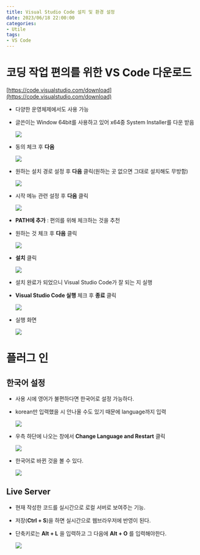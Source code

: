```yaml
---
title: Visual Studio Code 설치 및 환경 설정
date: 2023/06/18 22:00:00
categories:
- Utile
tags:
- VS Code
---
```


# 코딩 작업 편의를 위한 VS Code 다운로드

[https://code.visualstudio.com/download](https://code.visualstudio.com/download)

- 다양한 운영체제에서도 사용 가능
- 글쓴이는 Window 64bit를 사용하고 있어 x64중 System Installer를 다운 받음
    
    ![](/Images/2023/06/Visual_Studio_Code_Install/Untitled.png)
    
- 동의 체크 후 **다음**
    
    ![](/Images/2023/06/Visual_Studio_Code_Install/Untitled%201.png)
    
- 원하는 설치 경로 설정 후 **다음** 클릭(원하는 곳 없으면 그대로 설치해도 무방함)
    
    ![](/Images/2023/06/Visual_Studio_Code_Install/Untitled%202.png)
    
- 시작 메뉴 관련 설정 후 **다음** 클릭
    
    ![](/Images/2023/06/Visual_Studio_Code_Install/Untitled%203.png)
    
- **PATH에 추가** : 편의를 위해 체크하는 것을 추천
- 원하는 것 체크 후 **다음** 클릭
    
    ![](/Images/2023/06/Visual_Studio_Code_Install/Untitled%204.png)
    

- **설치** 클릭
    
    ![](/Images/2023/06/Visual_Studio_Code_Install/Untitled%205.png)
    
- 설치 완료가 되었으니 Visual Studio Code가 잘 되는 지 실행
- **Visual Studio Code 실행** 체크 후 **종료** 클릭
    
    ![](/Images/2023/06/Visual_Studio_Code_Install/Untitled%206.png)
    
- 실행 화면
    
    ![](/Images/2023/06/Visual_Studio_Code_Install/Untitled%207.png)
    

# 플러그 인

## 한국어 설정

- 사용 시에 영어가 불편하다면 한국어로 설정 가능하다.
- korean만 입력했을 시 안나올 수도 있기 때문에 language까지 입력
    
    ![](/Images/2023/06/Visual_Studio_Code_Install/Untitled%208.png)
    
- 우측 하단에 나오는 창에서 **Change Language and Restart** 클릭
    
    ![](/Images/2023/06/Visual_Studio_Code_Install/Untitled%209.png)
    
- 한국어로 바뀐 것을 볼 수 있다.
    
    ![](/Images/2023/06/Visual_Studio_Code_Install/Untitled%2010.png)
    

## Live Server

- 현재 작성한 코드를 실시간으로 로컬 서버로 보여주는 기능.
- 저장(**Ctrl + S**)을 하면 실시간으로 웹브라우저에 반영이 된다.
- 단축키로는 **Alt + L** 을 입력하고 그 다음에 **Alt + O** 를 입력해야한다.
    
    ![](/Images/2023/06/Visual_Studio_Code_Install/Untitled%2011.png)